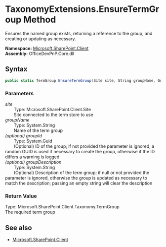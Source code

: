 # TaxonomyExtensions.EnsureTermGroup Method  
Ensures the named group exists, returning a reference to the group, and creating or updating as necessary.  

**Namespace:** [Microsoft.SharePoint.Client](Microsoft.SharePoint.Client.md)  
**Assembly:** OfficeDevPnP.Core.dll  
## Syntax
```C#
public static TermGroup EnsureTermGroup(Site site, String groupName, Guid groupId, String groupDescription)
```
### Parameters
*site*  
&emsp;&emsp;Type: Microsoft.SharePoint.Client.Site  
&emsp;&emsp;Site connected to the term store to use  
*groupName*  
&emsp;&emsp;Type: System.String  
&emsp;&emsp;Name of the term group  
*(optional) groupId*  
&emsp;&emsp;Type: System.Guid  
&emsp;&emsp;(Optional) ID of the group; if not provided the parameter is ignored, a random GUID is used if necessary to create the group, otherwise if the ID differs a warning is logged  
*(optional) groupDescription*  
&emsp;&emsp;Type: System.String  
&emsp;&emsp;(Optional) Description of the term group; if null or not provided the parameter is ignored, otherwise the group is updated as necessary to match the description; passing an empty string will clear the description  
### Return Value
Type: Microsoft.SharePoint.Client.Taxonomy.TermGroup  
The required term group

## See also
- [Microsoft.SharePoint.Client](Microsoft.SharePoint.Client.md)
